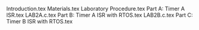 Introduction.tex
Materials.tex
Laboratory Procedure.tex
Part A: Timer A ISR.tex
LAB2A.c.tex
Part B: Timer A ISR with RTOS.tex
LAB2B.c.tex
Part C: Timer B ISR with RTOS.tex
